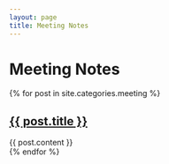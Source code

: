 ```yaml
---
layout: page
title: Meeting Notes
---
```

# Meeting Notes

<div id="meeting-notes">
  {% for post in site.categories.meeting %}
  <article>
    <div class="post-info">
      <a href="{{ post.url }}"><h2>{{ post.title }}</h2></a>
    </div>
    {{ post.content }}
  </article>
  {% endfor %}
</div>
